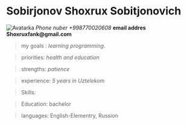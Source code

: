 # Sobirjonov Shoxrux Sobitjonovich
![Avatarka](/rsschool-cv/Avatar.jpg)
*Phone nuber +998770020608* 
__email addres Shoxruxfank@gmail.com__
> my goals :  *learning programming*.

> priorities: *health and education*

> strengths: *patience*

> experience: *5 years in Uztelekom*

> Skills: 

> Education: bachelor

> languages: English-Elementry, Russion  



